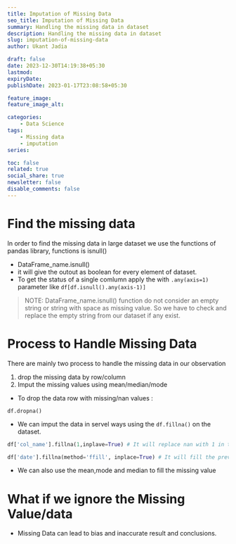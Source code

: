 ```yaml
---
title: Imputation of Missing Data
seo_title: Imputation of Missing Data
summary: Handling the missing data in dataset
description: Handling the missing data in dataset
slug: imputation-of-missing-data
author: Ukant Jadia

draft: false
date: 2023-12-30T14:19:38+05:30
lastmod: 
expiryDate: 
publishDate: 2023-01-17T23:08:58+05:30

feature_image: 
feature_image_alt: 

categories:
    - Data Science
tags:
    - Missing data
    - imputation
series:

toc: false
related: true
social_share: true
newsletter: false
disable_comments: false
---
```



# Find the missing data
In order to find the missing data in large dataset we use the functions of pandas library, functions is isnull()
- DataFrame_name.isnull()
- it will give the outout as boolean for every element of dataset.
- To get the status of a single comlumn apply the with `.any(axis=1)` parameter like `df[df.isnull().any(axis-1)]`
> NOTE: DataFrame_name.isnull() function do not consider an empty string or string with space as missing value. So we have to check and replace the empty string from our dataset if any exist. 

# Process to Handle Missing Data 
There are mainly two process to handle the missing data in our observation 
1. drop the missing data by row/column 
2. Imput the missing values using mean/median/mode 

- To drop the data row with missing/nan values : 
```pyhton
df.dropna()
```

- We can imput the data in servel ways using the `df.fillna()` on the dataset.
```python
df['col_name'].fillna(1,inplave=True) # It will replace nan with 1 in the col_name column

df['date'].fillna(method='ffill', inplace=True) # It will fill the previous value on the next nan observation 
```
- We can also use the mean,mode and median to fill the missing value

# What if we ignore the Missing Value/data
- Missing Data can lead to bias and inaccurate result and conclusions.

